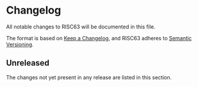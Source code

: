 # Changelog

All notable changes to RISC63 will be documented in this file.

The format is based on [Keep a Changelog](https://keepachangelog.com/en/1.0.0/), and RISC63 adheres to [Semantic Versioning](https://semver.org/spec/v2.0.0.html).

## Unreleased

The changes not yet present in any release are listed in this section.
